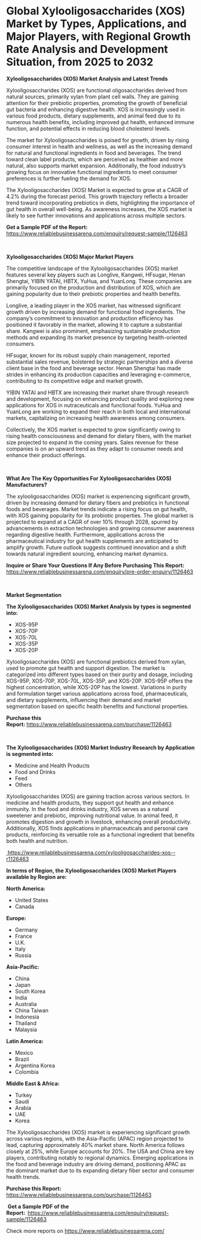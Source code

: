 <p><h1>Global Xylooligosaccharides (XOS) Market by Types, Applications, and Major Players, with Regional Growth Rate Analysis and Development Situation, from 2025 to 2032</h1></p><p><strong>Xylooligosaccharides (XOS) Market Analysis and Latest Trends</strong></p>
<p><p>Xylooligosaccharides (XOS) are functional oligosaccharides derived from natural sources, primarily xylan from plant cell walls. They are gaining attention for their prebiotic properties, promoting the growth of beneficial gut bacteria and enhancing digestive health. XOS is increasingly used in various food products, dietary supplements, and animal feed due to its numerous health benefits, including improved gut health, enhanced immune function, and potential effects in reducing blood cholesterol levels.</p><p>The market for Xylooligosaccharides is poised for growth, driven by rising consumer interest in health and wellness, as well as the increasing demand for natural and functional ingredients in food and beverages. The trend toward clean label products, which are perceived as healthier and more natural, also supports market expansion. Additionally, the food industry’s growing focus on innovative functional ingredients to meet consumer preferences is further fueling the demand for XOS.</p><p>The Xylooligosaccharides (XOS) Market is expected to grow at a CAGR of 4.2% during the forecast period. This growth trajectory reflects a broader trend toward incorporating prebiotics in diets, highlighting the importance of gut health in overall well-being. As awareness increases, the XOS market is likely to see further innovations and applications across multiple sectors.</p></p>
<p><strong>Get a Sample PDF of the Report:&nbsp;</strong> <a href="https://www.reliablebusinessarena.com/enquiry/request-sample/1126463?utm_campaign=2982&utm_medium=2&utm_source=Github&utm_content=ia&utm_term=02042025&utm_id=xylooligosaccharides-xos">https://www.reliablebusinessarena.com/enquiry/request-sample/1126463</a></p>
<p>&nbsp;</p>
<p><strong>Xylooligosaccharides (XOS) Major Market Players</strong></p>
<p><p>The competitive landscape of the Xylooligosaccharides (XOS) market features several key players such as Longlive, Kangwei, HFsugar, Henan Shengtai, YIBIN YATAI, HBTX, YuHua, and YuanLong. These companies are primarily focused on the production and distribution of XOS, which are gaining popularity due to their prebiotic properties and health benefits.</p><p>Longlive, a leading player in the XOS market, has witnessed significant growth driven by increasing demand for functional food ingredients. The company’s commitment to innovation and production efficiency has positioned it favorably in the market, allowing it to capture a substantial share. Kangwei is also prominent, emphasizing sustainable production methods and expanding its market presence by targeting health-oriented consumers.</p><p>HFsugar, known for its robust supply chain management, reported substantial sales revenue, bolstered by strategic partnerships and a diverse client base in the food and beverage sector. Henan Shengtai has made strides in enhancing its production capacities and leveraging e-commerce, contributing to its competitive edge and market growth.</p><p>YIBIN YATAI and HBTX are increasing their market share through research and development, focusing on enhancing product quality and exploring new applications for XOS in nutraceuticals and functional foods. YuHua and YuanLong are working to expand their reach in both local and international markets, capitalizing on increasing health awareness among consumers.</p><p>Collectively, the XOS market is expected to grow significantly owing to rising health consciousness and demand for dietary fibers, with the market size projected to expand in the coming years. Sales revenue for these companies is on an upward trend as they adapt to consumer needs and enhance their product offerings.</p></p>
<p>&nbsp;</p>
<p><strong>What Are The Key Opportunities For Xylooligosaccharides (XOS) Manufacturers?</strong></p>
<p><p>The xylooligosaccharides (XOS) market is experiencing significant growth, driven by increasing demand for dietary fibers and prebiotics in functional foods and beverages. Market trends indicate a rising focus on gut health, with XOS gaining popularity for its probiotic properties. The global market is projected to expand at a CAGR of over 10% through 2028, spurred by advancements in extraction technologies and growing consumer awareness regarding digestive health. Furthermore, applications across the pharmaceutical industry for gut health supplements are anticipated to amplify growth. Future outlook suggests continued innovation and a shift towards natural ingredient sourcing, enhancing market dynamics.</p></p>
<p><strong>Inquire or Share Your Questions If Any Before Purchasing This Report:</strong> <a href="https://www.reliablebusinessarena.com/enquiry/pre-order-enquiry/1126463?utm_campaign=2982&utm_medium=2&utm_source=Github&utm_content=ia&utm_term=02042025&utm_id=xylooligosaccharides-xos">https://www.reliablebusinessarena.com/enquiry/pre-order-enquiry/1126463</a></p>
<p>&nbsp;</p>
<p><strong>Market Segmentation</strong></p>
<p><strong>The Xylooligosaccharides (XOS) Market Analysis by types is segmented into:</strong></p>
<p><ul><li>XOS-95P</li><li>XOS-70P</li><li>XOS-70L</li><li>XOS-35P</li><li>XOS-20P</li></ul></p>
<p><p>Xylooligosaccharides (XOS) are functional prebiotics derived from xylan, used to promote gut health and support digestion. The market is categorized into different types based on their purity and dosage, including XOS-95P, XOS-70P, XOS-70L, XOS-35P, and XOS-20P. XOS-95P offers the highest concentration, while XOS-20P has the lowest. Variations in purity and formulation target various applications across food, pharmaceuticals, and dietary supplements, influencing their demand and market segmentation based on specific health benefits and functional properties.</p></p>
<p><strong>Purchase this Report:&nbsp;</strong><a href="https://www.reliablebusinessarena.com/purchase/1126463?utm_campaign=2982&utm_medium=2&utm_source=Github&utm_content=ia&utm_term=02042025&utm_id=xylooligosaccharides-xos">https://www.reliablebusinessarena.com/purchase/1126463</a></p>
<p>&nbsp;</p>
<p><strong>The Xylooligosaccharides (XOS) Market Industry Research by Application is segmented into:</strong></p>
<p><ul><li>Medicine and Health Products</li><li>Food and Drinks</li><li>Feed</li><li>Others</li></ul></p>
<p><p>Xylooligosaccharides (XOS) are gaining traction across various sectors. In medicine and health products, they support gut health and enhance immunity. In the food and drinks industry, XOS serves as a natural sweetener and prebiotic, improving nutritional value. In animal feed, it promotes digestion and growth in livestock, enhancing overall productivity. Additionally, XOS finds applications in pharmaceuticals and personal care products, reinforcing its versatile role as a functional ingredient that benefits both health and nutrition.</p></p>
<p><a href="https://www.reliablebusinessarena.com/xylooligosaccharides-xos--r1126463?utm_campaign=2982&utm_medium=2&utm_source=Github&utm_content=ia&utm_term=02042025&utm_id=xylooligosaccharides-xos">&nbsp;https://www.reliablebusinessarena.com/xylooligosaccharides-xos--r1126463</a></p>
<p><strong>In terms of Region, the Xylooligosaccharides (XOS) Market Players available by Region are:</strong></p>
<p>
    <p> <strong> North America: </strong>
        <ul>
            <li>United States</li>
            <li>Canada</li>
        </ul>
        </p> 
    <p> <strong> Europe: </strong>
        <ul>
            <li>Germany</li>
            <li>France</li>
            <li>U.K.</li>
            <li>Italy</li>
            <li>Russia</li>
        </ul>
        </p> 
    <p> <strong> Asia-Pacific: </strong>
        <ul>
            <li>China</li>
            <li>Japan</li>
            <li>South Korea</li>
            <li>India</li>
            <li>Australia</li>
            <li>China Taiwan</li>
            <li>Indonesia</li>
            <li>Thailand</li>
            <li>Malaysia</li>
        </ul>
        </p> 
    <p> <strong> Latin America: </strong>
        <ul>
            <li>Mexico</li>
            <li>Brazil</li>
            <li>Argentina Korea</li>
            <li>Colombia</li>
        </ul>
        </p> 
    <p> <strong> Middle East & Africa: </strong>
        <ul>
            <li>Turkey</li>
            <li>Saudi</li>
            <li>Arabia</li>
            <li>UAE</li>
            <li>Korea</li>
        </ul>
    </p>
    </p>
<p><p>The Xylooligosaccharides (XOS) market is experiencing significant growth across various regions, with the Asia-Pacific (APAC) region projected to lead, capturing approximately 40% market share. North America follows closely at 25%, while Europe accounts for 20%. The USA and China are key players, contributing notably to regional dynamics. Emerging applications in the food and beverage industry are driving demand, positioning APAC as the dominant market due to its expanding dietary fiber sector and consumer health trends.</p></p>
<p><strong>Purchase this Report: </strong><a href="https://www.reliablebusinessarena.com/purchase/1126463?utm_campaign=2982&utm_medium=2&utm_source=Github&utm_content=ia&utm_term=02042025&utm_id=xylooligosaccharides-xos">https://www.reliablebusinessarena.com/purchase/1126463</a></p>
<p>&nbsp;<strong>Get a Sample PDF of the Report:&nbsp;&nbsp;</strong><a href="https://www.reliablebusinessarena.com/enquiry/request-sample/1126463?utm_campaign=2982&utm_medium=2&utm_source=Github&utm_content=ia&utm_term=02042025&utm_id=xylooligosaccharides-xos">https://www.reliablebusinessarena.com/enquiry/request-sample/1126463</a></p>
<p><strong></strong></p>
<p>Check more reports on <a href="https://www.reliablebusinessarena.com/?utm_campaign=2982&utm_medium=2&utm_source=Github&utm_content=ia&utm_term=02042025&utm_id=xylooligosaccharides-xos">https://www.reliablebusinessarena.com/</a></p>